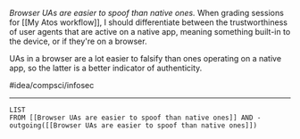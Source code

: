 *Browser UAs are easier to spoof than native ones.* When grading sessions for [[My Atos workflow]], I should differentiate between the trustworthiness of user agents that are active on a native app, meaning something built-in to the device, or if they're on a browser.

UAs in a browser are a lot easier to falsify than ones operating on a native app, so the latter is a better indicator of authenticity. 

#idea/compsci/infosec

---
```dataview
LIST
FROM [[Browser UAs are easier to spoof than native ones]] AND -outgoing([[Browser UAs are easier to spoof than native ones]])
```